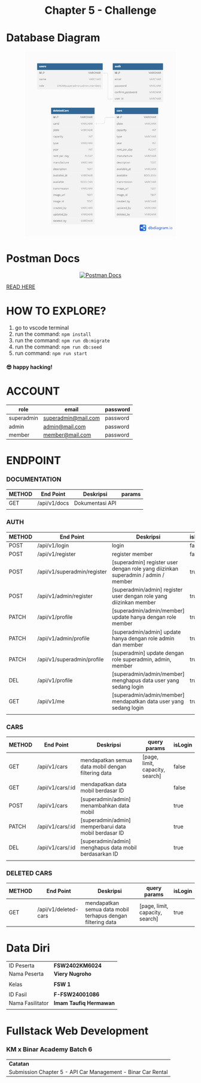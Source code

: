 <h1 align="center">
  Chapter 5 - Challenge
</h1>

# Database Diagram

<p align='center'>
<img style='width: 80%' src='/public/assets/images/ERD/Challenge5.png' alt='ERD' title='ERD'>
</p>

# Postman Docs

<p align='center'>
<a href="https://documenter.getpostman.com/view/22814931/2sA3Bj9ZxZ" target="_blank" title="Postman Documentation"/>
<img style='width: 20%' src='https://img.shields.io/badge/Postman-FF6C37?style=for-the-badge&logo=postman&logoColor=white' alt='Postman Docs' title='Postman Docs'>
</p>

[READ HERE](https://documenter.getpostman.com/view/22814931/2sA3Bj9ZxZ)

# HOW TO EXPLORE?

1. go to vscode terminal
2. run the command: `npm install`
3. run the command: `npm run db:migrate`
4. run the command: `npm run db:seed`
5. run command: `npm run start`

#### 😎 happy hacking!

# ACCOUNT

| role       | email               | password |
| ---------- | ------------------- | -------- |
| superadmin | superadmin@mail.com | password |
| admin      | admin@mail.com      | password |
| member     | member@mail.com     | password |

# ENDPOINT

### DOCUMENTATION

| METHOD | End Point    | Deskripsi       | params |
| ------ | ------------ | --------------- | ------ |
| GET    | /api/v1/docs | Dokumentasi API |        |
|        |              |                 |        |

### AUTH

| METHOD | End Point                   | Deskripsi                                                                         | isLogin | params |
| ------ | --------------------------- | --------------------------------------------------------------------------------- | ------- | ------ |
| POST   | /api/v1/login               | login                                                                             | false   |        |
| POST   | /api/v1/register            | register member                                                                   | false   |        |
| POST   | /api/v1/superadmin/register | [superadmin] register user dengan role yang diizinkan superadmin / admin / member | true    |        |
| POST   | /api/v1/admin/register      | [superadmin/admin] register user dengan role yang diizinkan member                | true    |        |
| PATCH  | /api/v1/profile             | [superadmin/admin/member] update hanya dengan role member                         | true    |        |
| PATCH  | /api/v1/admin/profile       | [superadmin/admin] update hanya dengan role admin dan member                      | true    |        |
| PATCH  | /api/v1/superadmin/profile  | [superadmin] update dengan role superadmin, admin, member                         | true    |        |
| DEL    | /api/v1/profile             | [superadmin/admin/member] menghapus data user yang sedang login                   | true    |        |
| GET    | /api/v1/me                  | [superadmin/admin/member] mendapatkan data user yang sedang login                 | true    |        |
|        |                             |                                                                                   |         |        |

### CARS

| METHOD | End Point        | Deskripsi                                              | query params                    | isLogin |
| ------ | ---------------- | ------------------------------------------------------ | ------------------------------- | ------- |
| GET    | /api/v1/cars     | mendapatkan semua data mobil dengan filtering data     | [page, limit, capacity, search] | false   |
| GET    | /api/v1/cars/:id | mendapatkan data mobil berdasar ID                     |                                 | false   |
| POST   | /api/v1/cars     | [superadmin/admin] menambahkan data mobil              |                                 | true    |
| PATCH  | /api/v1/cars/:id | [superadmin/admin] memperbarui data mobil berdasar ID  |                                 | true    |
| DEL    | /api/v1/cars/:id | [superadmin/admin] menghapus data mobil berdasarkan ID |                                 | true    |
|        |                  |                                                        |                                 |

### DELETED CARS

| METHOD | End Point            | Deskripsi                                                   | query params                    | isLogin |
| ------ | -------------------- | ----------------------------------------------------------- | ------------------------------- | ------- |
| GET    | /api/v1/deleted-cars | mendapatkan semua data mobil terhapus dengan filtering data | [page, limit, capacity, search] | true    |

# Data Diri

|                  |                          |
| ---------------- | ------------------------ |
| ID Peserta       | **FSW2402KM6024**        |
| Nama Peserta     | **Viery Nugroho**        |
|                  |                          |
| Kelas            | **FSW 1**                |
|                  |                          |
| ID Fasil         | **F-FSW24001086**        |
| Nama Fasilitator | **Imam Taufiq Hermawan** |
|                  |                          |

# Fullstack Web Development

### KM x Binar Academy Batch 6

|                                                              |
| ------------------------------------------------------------ |
| **Catatan**                                                  |
| Submission Chapter 5 - API Car Management - Binar Car Rental |
